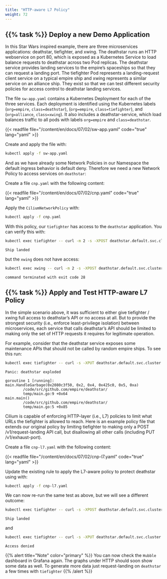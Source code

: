 ```yaml
---
title: "HTTP-aware L7 Policy"
weight: 72
---
```



## {{% task %}} Deploy a new Demo Application

In this Star Wars inspired example, there are three microservices applications: deathstar, tiefighter, and xwing. The deathstar runs an HTTP webservice on port 80, which is exposed as a Kubernetes Service to load balance requests to deathstar across two Pod replicas. The deathstar service provides landing services to the empire’s spaceships so that they can request a landing port. The tiefighter Pod represents a landing-request client service on a typical empire ship and xwing represents a similar service on an alliance ship. They exist so that we can test different security policies for access control to deathstar landing services.

The file `sw-app.yaml` contains a Kubernetes Deployment for each of the three services. Each deployment is identified using the Kubernetes labels (`org=empire`, `class=deathstar`), (`org=empire`, `class=tiefighter`), and (`org=alliance`, `class=xwing`). It also includes a deathstar-service, which load balances traffic to all pods with labels `org=empire` and `class=deathstar`.

{{< readfile file="/content/en/docs/07/02/sw-app.yaml" code="true" lang="yaml" >}}

Create and apply the file with:

```bash
kubectl apply -f sw-app.yaml
```

And as we have already some Network Policies in our Namespace the default ingress behavior is default deny. Therefore we need a new Network Policy to access services on `deathstar`:

Create a file `cnp.yaml` with the following content:

{{< readfile file="/content/en/docs/07/02/cnp.yaml" code="true" lang="yaml" >}}

Apply the `CiliumNetworkPolicy` with:

```bash
kubectl apply -f cnp.yaml
```

With this policy, our `tiefighter` has access to the `deathstar` application. You can verify this with:

```bash
kubectl exec tiefighter -- curl -m 2 -s -XPOST deathstar.default.svc.cluster.local/v1/request-landing
```

```
Ship landed
```

but the `xwing` does not have access:

```bash
kubectl exec xwing -- curl -m 2 -s -XPOST deathstar.default.svc.cluster.local/v1/request-landing
```

```
command terminated with exit code 28
```


## {{% task %}} Apply and Test HTTP-aware L7 Policy

In the simple scenario above, it was sufficient to either give tiefighter / xwing full access to deathstar’s API or no access at all. But to provide the strongest security (i.e., enforce least-privilege isolation) between microservices, each service that calls deathstar’s API should be limited to making only the set of HTTP requests it requires for legitimate operation.

For example, consider that the deathstar service exposes some maintenance APIs that should not be called by random empire ships. To see this run:

```bash
kubectl exec tiefighter -- curl -s -XPUT deathstar.default.svc.cluster.local/v1/exhaust-port
```

```
Panic: deathstar exploded

goroutine 1 [running]:
main.HandleGarbage(0x2080c3f50, 0x2, 0x4, 0x425c0, 0x5, 0xa)
        /code/src/github.com/empire/deathstar/
        temp/main.go:9 +0x64
main.main()
        /code/src/github.com/empire/deathstar/
        temp/main.go:5 +0x85
```

Cilium is capable of enforcing HTTP-layer (i.e., L7) policies to limit what URLs the tiefighter is allowed to reach. Here is an example policy file that extends our original policy by limiting tiefighter to making only a POST /v1/request-landing API call, but disallowing all other calls (including PUT /v1/exhaust-port).

Create a file `cnp-l7.yaml` with the following content:

{{< readfile file="/content/en/docs/07/02/cnp-l7.yaml" code="true" lang="yaml" >}}

Update the existing rule to apply the L7-aware policy to protect deathstar using with:

```bash
kubectl apply -f cnp-l7.yaml
```

We can now re-run the same test as above, but we will see a different outcome:

```bash
kubectl exec tiefighter -- curl -s -XPOST deathstar.default.svc.cluster.local/v1/request-landing
```

```
Ship landed
```

and

```bash
kubectl exec tiefighter -- curl -s -XPUT deathstar.default.svc.cluster.local/v1/exhaust-port
```

```
Access denied
```

{{% alert title="Note" color="primary" %}}
You can now check the `Hubble` dashboard in Grafana again. The graphs under HTTP should soon show some data as well. To generate more data just request-landing on `deathstar` a few times with `tiefighter`
{{% /alert %}}
